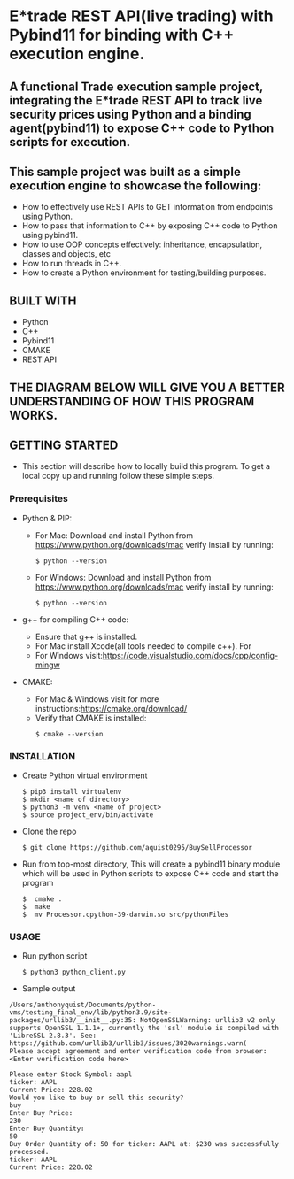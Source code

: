 # E*trade REST API(live trading) with Pybind11 for binding with C++ execution engine.

## A functional Trade execution sample project, integrating the E*trade REST API to track live security prices using Python and a binding agent(pybind11) to expose C++ code to Python scripts for execution.

## This sample project was built as a simple execution engine to showcase the following:
* How to effectively use REST APIs to GET information from endpoints using Python.
* How to pass that information to C++ by exposing C++ code to Python using pybind11.
* How to use OOP concepts effectively: inheritance, encapsulation, classes and objects, etc
* How to run threads in C++.
* How to create a Python environment for testing/building purposes.

## BUILT WITH
* Python
* C++
* Pybind11
* CMAKE
* REST API

## THE DIAGRAM BELOW WILL GIVE YOU A BETTER UNDERSTANDING OF HOW THIS PROGRAM WORKS.


## GETTING STARTED
* This section will describe how to locally build this program. To get a local copy up and running follow these simple steps.

### Prerequisites
* Python & PIP:
    * For Mac: Download and install Python from https://www.python.org/downloads/mac verify install by running:
      ```
      $ python --version
      ```              
    * For Windows: Download and install Python from https://www.python.org/downloads/mac verify install by running:
       ```
      $ python --version
      ```
       
* g++ for compiling C++ code:
    * Ensure that g++ is installed.
    * For Mac install Xcode(all tools needed to compile c++). For 
    * For Windows visit:https://code.visualstudio.com/docs/cpp/config-mingw

* CMAKE:
    * For Mac & Windows visit for more instructions:https://cmake.org/download/
    * Verify that CMAKE is installed:
      ```
      $ cmake --version
      ```        

### INSTALLATION
* Create Python virtual environment
  ```
  $ pip3 install virtualenv
  $ mkdir <name of directory>
  $ python3 -m venv <name of project>
  $ source project_env/bin/activate
  ```
* Clone the repo
  ```
  $ git clone https://github.com/aquist0295/BuySellProcessor
  ```
* Run from top-most directory, This will create a pybind11 binary module which will be used in Python scripts to expose C++ code and start 
  the program 
  ```
  $  cmake .
  $  make
  $  mv Processor.cpython-39-darwin.so src/pythonFiles
  ```
### USAGE
  * Run python script
    ```
    $ python3 python_client.py
    ```
  * Sample output
 ```
 /Users/anthonyquist/Documents/python-vms/testing_final_env/lib/python3.9/site-packages/urllib3/__init__.py:35: NotOpenSSLWarning: urllib3 v2 only supports OpenSSL 1.1.1+, currently the 'ssl' module is compiled with 'LibreSSL 2.8.3'. See: https://github.com/urllib3/urllib3/issues/3020warnings.warn(
Please accept agreement and enter verification code from browser: <Enter verification code here>

Please enter Stock Symbol: aapl
ticker: AAPL
Current Price: 228.02
Would you like to buy or sell this security?
buy
Enter Buy Price:
230
Enter Buy Quantity:
50
Buy Order Quantity of: 50 for ticker: AAPL at: $230 was successfully processed.
ticker: AAPL
Current Price: 228.02

```   
  
